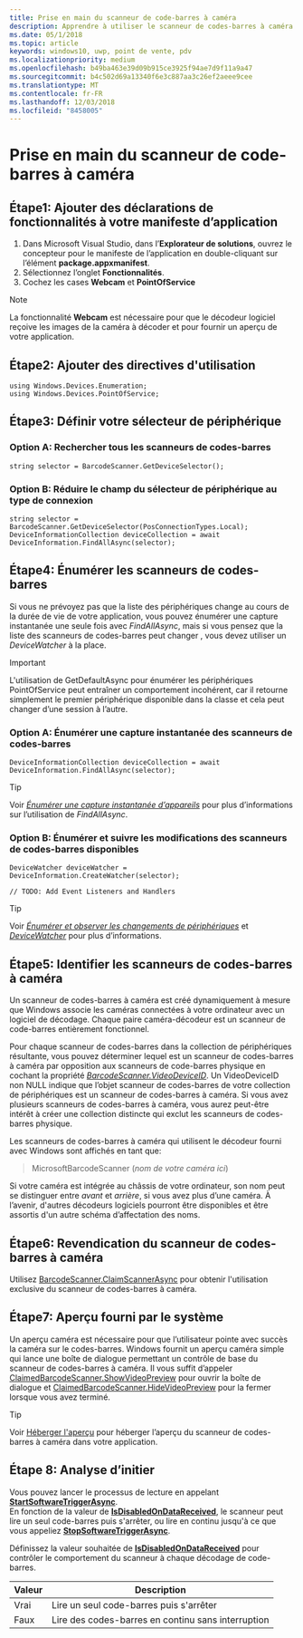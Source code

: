 ```yaml
---
title: Prise en main du scanneur de code-barres à caméra
description: Apprendre à utiliser le scanneur de codes-barres à caméra
ms.date: 05/1/2018
ms.topic: article
keywords: windows10, uwp, point de vente, pdv
ms.localizationpriority: medium
ms.openlocfilehash: b49ba463e39d09b915ce3925f94ae7d9f11a9a47
ms.sourcegitcommit: b4c502d69a13340f6e3c887aa3c26ef2aeee9cee
ms.translationtype: MT
ms.contentlocale: fr-FR
ms.lasthandoff: 12/03/2018
ms.locfileid: "8458005"
---
```

# <a name="getting-started-with-a-camera-barcode-scanner"></a>Prise en main du scanneur de code-barres à caméra
## <a name="step-1-add-capability-declarations-to-your-app-manifest"></a>Étape1: Ajouter des déclarations de fonctionnalités à votre manifeste d’application
1. Dans Microsoft Visual Studio, dans l’**Explorateur de solutions**, ouvrez le concepteur pour le manifeste de l’application en double-cliquant sur l’élément **package.appxmanifest**.
2. Sélectionnez l’onglet **Fonctionnalités**.
3. Cochez les cases **Webcam** et **PointOfService** 

>[!NOTE] 
> La fonctionnalité **Webcam** est nécessaire pour que le décodeur logiciel reçoive les images de la caméra à décoder et pour fournir un aperçu de votre application.

## <a name="step-2-add-using-directives"></a>Étape2: Ajouter des directives d'utilisation

```Csharp
using Windows.Devices.Enumeration;
using Windows.Devices.PointOfService;
```
## <a name="step-3-define-your-device-selector"></a>Étape3: Définir votre sélecteur de périphérique

### **<a name="option-a-find-all-barcode-scanners"></a>Option A: Rechercher tous les scanneurs de codes-barres**

```Csharp
string selector = BarcodeScanner.GetDeviceSelector();       
```

### **<a name="option-b-scoping-device-selector-to-connection-type"></a>Option B: Réduire le champ du sélecteur de périphérique au type de connexion**

```Csharp
string selector = BarcodeScanner.GetDeviceSelector(PosConnectionTypes.Local);
DeviceInformationCollection deviceCollection = await DeviceInformation.FindAllAsync(selector);
```

## <a name="step-4-enumerate-barcode-scanners"></a>Étape4: Énumérer les scanneurs de codes-barres
Si vous ne prévoyez pas que la liste des périphériques change au cours de la durée de vie de votre application, vous pouvez énumérer une capture instantanée une seule fois avec *FindAllAsync*, mais si vous pensez que la liste des scanneurs de codes-barres peut changer , vous devez utiliser un *DeviceWatcher* à la place.  

> [!Important] 
> L'utilisation de GetDefaultAsync pour énumérer les périphériques PointOfService peut entraîner un comportement incohérent, car il retourne simplement le premier périphérique disponible dans la classe et cela peut changer d’une session à l’autre.

### **<a name="option-a-enumerate-a-snapshot-of-barcode-scanners"></a>Option A: Énumérer une capture instantanée des scanneurs de codes-barres**
```Csharp
DeviceInformationCollection deviceCollection = await DeviceInformation.FindAllAsync(selector);
```

> [!TIP]
> Voir [*Énumérer une capture instantanée d’appareils*](https://docs.microsoft.com/windows/uwp/devices-sensors/enumerate-devices#enumerate-a-snapshot-of-devices) pour plus d’informations sur l’utilisation de *FindAllAsync*.

### **<a name="option-b-enumerate-and-watch-for-changes-in-available-barcode-scanners"></a>Option B: Énumérer et suivre les modifications des scanneurs de codes-barres disponibles**
```Csharp
DeviceWatcher deviceWatcher = DeviceInformation.CreateWatcher(selector);

// TODO: Add Event Listeners and Handlers
```
> [!TIP]
> Voir [*Énumérer et observer les changements de périphériques*](https://docs.microsoft.com/windows/uwp/devices-sensors/enumerate-devices#enumerate-and-watch-devices) et [*DeviceWatcher*](https://docs.microsoft.com/uwp/api/Windows.Devices.Enumeration.DeviceWatcher) pour plus d’informations.

## <a name="step-5-identify-camera-barcode-scanners"></a>Étape5: Identifier les scanneurs de codes-barres à caméra
Un scanneur de codes-barres à caméra est créé dynamiquement à mesure que Windows associe les caméras connectées à votre ordinateur avec un logiciel de décodage.  Chaque paire caméra-décodeur est un scanneur de code-barres entièrement fonctionnel.

Pour chaque scanneur de codes-barres dans la collection de périphériques résultante, vous pouvez déterminer lequel est un scanneur de codes-barres à caméra par opposition aux scanneurs de code-barres physique en cochant la propriété [*BarcodeScanner.VideoDeviceID*](https://docs.microsoft.com/uwp/api/windows.devices.pointofservice.barcodescanner.videodeviceid#Windows_Devices_PointOfService_BarcodeScanner_VideoDeviceId).  Un VideoDeviceID non NULL indique que l’objet scanneur de codes-barres de votre collection de périphériques est un scanneur de codes-barres à caméra.  Si vous avez plusieurs scanneurs de codes-barres à caméra, vous aurez peut-être intérêt à créer une collection distincte qui exclut les scanneurs de codes-barres physique. 

Les scanneurs de codes-barres à caméra qui utilisent le décodeur fourni avec Windows sont affichés en tant que: 

> MicrosoftBarcodeScanner (*nom de votre caméra ici*)

Si votre caméra est intégrée au châssis de votre ordinateur, son nom peut se distinguer entre *avant* et *arrière*, si vous avez plus d’une caméra.  À l’avenir, d'autres décodeurs logiciels pourront être disponibles et être assortis d'un autre schéma d’affectation des noms.

## <a name="step-6-claim-the-camera-barcode-scanner"></a>Étape6: Revendication du scanneur de codes-barres à caméra 
Utilisez [BarcodeScanner.ClaimScannerAsync](https://docs.microsoft.com/uwp/api/windows.devices.pointofservice.barcodescanner.claimscannerasync#Windows_Devices_PointOfService_BarcodeScanner_ClaimScannerAsync) pour obtenir l'utilisation exclusive du scanneur de codes-barres à caméra.

## <a name="step-7-system-provided-preview"></a>Étape7: Aperçu fourni par le système
Un aperçu caméra est nécessaire pour que l’utilisateur pointe avec succès la caméra sur le codes-barres.  Windows fournit un aperçu caméra simple qui lance une boîte de dialogue permettant un contrôle de base du scanneur de codes-barres à caméra.  Il vous suffit d’appeler [ClaimedBarcodeScanner.ShowVideoPreview](https://docs.microsoft.com/uwp/api/windows.devices.pointofservice.claimedbarcodescanner.showvideopreviewasync) pour ouvrir la boîte de dialogue et [ClaimedBarcodeScanner.HideVideoPreview](https://docs.microsoft.com/uwp/api/windows.devices.pointofservice.claimedbarcodescanner.hidevideopreview) pour la fermer lorsque vous avez terminé.

> [!TIP]
> Voir [Héberger l'aperçu](pos-camerabarcode-hosting-preview.md) pour héberger l’aperçu du scanneur de codes-barres à caméra dans votre application.

## <a name="step-8-initiate-scan"></a>Étape 8: Analyse d’initier 
Vous pouvez lancer le processus de lecture en appelant [**StartSoftwareTriggerAsync**](https://docs.microsoft.com/uwp/api/windows.devices.pointofservice.claimedbarcodescanner.startsoftwaretriggerasync#Windows_Devices_PointOfService_ClaimedBarcodeScanner_StartSoftwareTriggerAsync).  
En fonction de la valeur de [**IsDisabledOnDataReceived**](https://docs.microsoft.com/uwp/api/windows.devices.pointofservice.claimedbarcodescanner.isdisabledondatareceived#Windows_Devices_PointOfService_ClaimedBarcodeScanner_IsDisabledOnDataReceived), le scanneur peut lire un seul code-barres puis s'arrêter, ou lire en continu jusqu'à ce que vous appeliez [**StopSoftwareTriggerAsync**](https://docs.microsoft.com/uwp/api/windows.devices.pointofservice.claimedbarcodescanner.stopsoftwaretriggerasync#Windows_Devices_PointOfService_ClaimedBarcodeScanner_StopSoftwareTriggerAsync).

Définissez la valeur souhaitée de [**IsDisabledOnDataReceived**](https://docs.microsoft.com/uwp/api/windows.devices.pointofservice.claimedbarcodescanner.isdisabledondatareceived#Windows_Devices_PointOfService_ClaimedBarcodeScanner_IsDisabledOnDataReceived) pour contrôler le comportement du scanneur à chaque décodage de code-barres.

| Valeur | Description |
| ----- | ----------- |
| Vrai   | Lire un seul code-barres puis s'arrêter |
| Faux  | Lire des codes-barres en continu sans interruption |